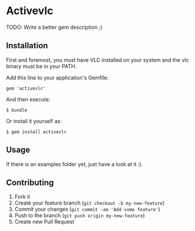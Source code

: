 # Activevlc

TODO: Write a better gem description ;)

## Installation

First and foremost, you must have VLC installed on your system and the
vlc binary must be in your PATH.

Add this line to your application's Gemfile:

    gem 'activevlc'

And then execute:

    $ bundle

Or install it yourself as:

    $ gem install activevlc

## Usage

If there is an examples folder yet, just have a look at it :).

## Contributing

1. Fork it
2. Create your feature branch (`git checkout -b my-new-feature`)
3. Commit your changes (`git commit -am 'Add some feature'`)
4. Push to the branch (`git push origin my-new-feature`)
5. Create new Pull Request
